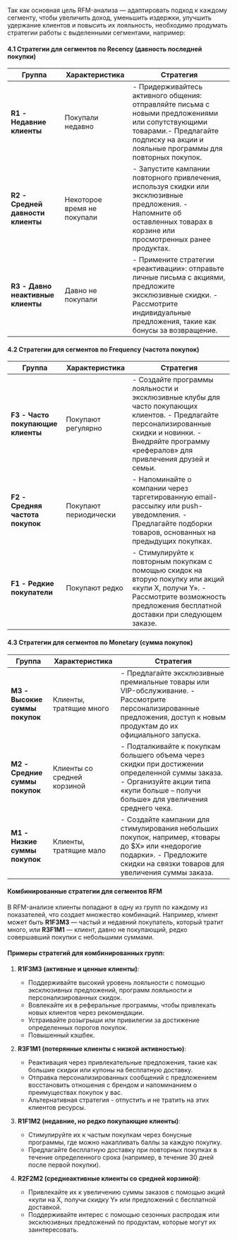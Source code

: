 Так как основная цель RFM-анализа — адаптировать подход к каждому сегменту, чтобы увеличить доход, уменьшить издержки, улучшить удержание клиентов и повысить их лояльность, необходимо продумать стратегии работы с выделенными сегментами, например:

#### 4.1 Стратегии для сегментов по Recency (давность последней покупки)

| **Группа**                        | **Характеристика**                          | **Стратегия**                                                                                          |
|-----------------------------------|---------------------------------------------|--------------------------------------------------------------------------------------------------------|
| **R1 - Недавние клиенты**         | Покупали недавно                            | - Придерживайтесь активного общения: отправляйте письма с новыми предложениями или сопутствующими товарами.- Предлагайте подписку на акции и лояльные программы для повторных покупок. |
| **R2 - Средней давности клиенты** | Некоторое время не покупали                 | - Запустите кампании повторного привлечения, используя скидки или эксклюзивные предложения. - Напомните об оставленных товарах в корзине или просмотренных ранее продуктах.            |
| **R3 - Давно неактивные клиенты** | Давно не покупали                           | - Примените стратегии «реактивации»: отправьте личные письма с акциями, предложите эксклюзивные скидки. - Рассмотрите индивидуальные предложения, такие как бонусы за возвращение.      |

#### 4.2 Стратегии для сегментов по Frequency (частота покупок)

| **Группа**                        | **Характеристика**                          | **Стратегия**                                                                                          |
|-----------------------------------|---------------------------------------------|--------------------------------------------------------------------------------------------------------|
| **F3 - Часто покупающие клиенты** | Покупают регулярно                          | - Создайте программы лояльности и эксклюзивные клубы для часто покупающих клиентов. - Предлагайте персонализированные скидки и новинки. - Внедряйте программу «рефералов» для привлечения друзей и семьи. |
| **F2 - Средняя частота покупок**  | Покупают периодически                      | - Напоминайте о компании через таргетированную email-рассылку или push-уведомления. - Предлагайте подборки товаров, основанных на предыдущих покупках. |
| **F1 - Редкие покупатели**        | Покупают редко                              | - Стимулируйте к повторным покупкам с помощью скидок на вторую покупку или акций «купи X, получи Y». - Рассмотрите возможность предложения бесплатной доставки при следующем заказе. |

#### 4.3 Стратегии для сегментов по Monetary (сумма покупок)

| **Группа**                        | **Характеристика**                          | **Стратегия**                                                                                          |
|-----------------------------------|---------------------------------------------|--------------------------------------------------------------------------------------------------------|
| **M3 - Высокие суммы покупок**    | Клиенты, тратящие много                     | - Предлагайте эксклюзивные премиальные товары или VIP-обслуживание. - Рассмотрите персонализированные предложения, доступ к новым продуктам до их официального запуска. |
| **M2 - Средние суммы покупок**    | Клиенты со средней корзиной                 | - Подталкивайте к покупкам большего объема через скидки при достижении определенной суммы заказа. - Организуйте акции типа «купи больше – получи больше» для увеличения среднего чека. |
| **M1 - Низкие суммы покупок**     | Клиенты, тратящие мало                      | - Создайте кампании для стимулирования небольших покупок, например, «товары до $X» или «недорогие подарки». - Предложите скидки на связки товаров для увеличения суммы заказа. |

#### Комбинированные стратегии для сегментов RFM

В RFM-анализе клиенты попадают в одну из групп по каждому из показателей, что создает множество комбинаций. Например, клиент может быть **R1F3M3** — частый и недавний покупатель, который тратит много, или **R3F1M1** — клиент, давно не покупающий, редко совершавший покупки с небольшими суммами.

#### Примеры стратегий для комбинированных групп:

1. **R1F3M3 (активные и ценные клиенты)**:
   - Поддерживайте высокий уровень лояльности с помощью эксклюзивных предложений, программ лояльности и персонализированных скидок.
   - Вовлекайте их в реферальные программы, чтобы привлекать новых клиентов через рекомендации.
   - Устраивайте розыгрыши или привилегии за достижение определенных порогов покупок.
   - Повышенный кэшбек.


2. **R3F1M1 (потерянные клиенты с низкой активностью)**:
   - Реактивация через привлекательные предложения, такие как большие скидки или купоны на бесплатную доставку.
   - Отправка персонализированных сообщений с предложением восстановить отношения с брендом и напоминанием о преимуществах покупок у вас.
   - Альтернативная стратегия - отпустить и не тратить на этих клиентов ресурсы.
   

3. **R1F1M2 (недавние, но редко покупающие клиенты)**:
   - Стимулируйте их к частым покупкам через бонусные программы, где можно накапливать баллы за каждую покупку.
   - Предлагайте бесплатную доставку при повторных покупках в течение определенного срока (например, в течение 30 дней после первой покупки).


4. **R2F2M2 (среднеактивные клиенты со средней корзиной)**:
   - Привлекайте их к увеличению суммы заказов с помощью акций «купи на X, получи скидку Y» или предложений с бесплатной доставкой.
   - Поддерживайте интерес с помощью сезонных распродаж или эксклюзивных предложений по продуктам, которые могут их заинтересовать.